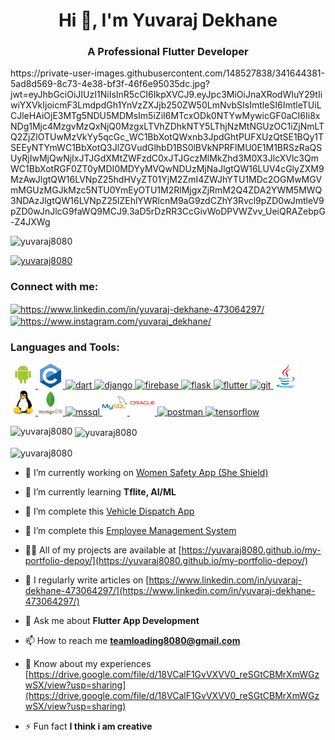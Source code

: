 <h1 align="center">Hi 👋, I'm Yuvaraj Dekhane</h1>
<h3 align="center">A Professional Flutter Developer</h3>
https://private-user-images.githubusercontent.com/148527838/341644381-5ad8d569-8c73-4e38-bf3f-46f6e95035dc.jpg?jwt=eyJhbGciOiJIUzI1NiIsInR5cCI6IkpXVCJ9.eyJpc3MiOiJnaXRodWIuY29tIiwiYXVkIjoicmF3LmdpdGh1YnVzZXJjb250ZW50LmNvbSIsImtleSI6ImtleTUiLCJleHAiOjE3MTg5NDU5MDMsIm5iZiI6MTcxODk0NTYwMywicGF0aCI6Ii8xNDg1Mjc4MzgvMzQxNjQ0MzgxLTVhZDhkNTY5LThjNzMtNGUzOC1iZjNmLTQ2ZjZlOTUwMzVkYy5qcGc_WC1BbXotQWxnb3JpdGhtPUFXUzQtSE1BQy1TSEEyNTYmWC1BbXotQ3JlZGVudGlhbD1BS0lBVkNPRFlMU0E1M1BRSzRaQSUyRjIwMjQwNjIxJTJGdXMtZWFzdC0xJTJGczMlMkZhd3M0X3JlcXVlc3QmWC1BbXotRGF0ZT0yMDI0MDYyMVQwNDUzMjNaJlgtQW16LUV4cGlyZXM9MzAwJlgtQW16LVNpZ25hdHVyZT01YjM2ZmI4ZWJhYTU1MDc2OGMwMGVmMGUzMGJkMzc5NTU0YmEyOTU1M2RlMjgxZjRmM2Q4ZDA2YWM5MWQ3NDAzJlgtQW16LVNpZ25lZEhlYWRlcnM9aG9zdCZhY3Rvcl9pZD0wJmtleV9pZD0wJnJlcG9faWQ9MCJ9.3aD5rDzRR3CcGivWoDPVWZvv_UeiQRAZebpG-Z4JXWg
<p align="left"> <img src="https://komarev.com/ghpvc/?username=yuvaraj8080&label=Profile%20views&color=0e75b6&style=flat" alt="yuvaraj8080" /> </p>

<p align="left"> <a href="https://github.com/ryo-ma/github-profile-trophy"><img src="https://github-profile-trophy.vercel.app/?username=yuvaraj8080" alt="yuvaraj8080" /></a> </p>

<h3 align="left">Connect with me:</h3>
<p align="left">
<a href="https://linkedin.com/in/https://www.linkedin.com/in/yuvaraj-dekhane-473064297/" target="blank"><img align="center" src="https://raw.githubusercontent.com/rahuldkjain/github-profile-readme-generator/master/src/images/icons/Social/linked-in-alt.svg" alt="https://www.linkedin.com/in/yuvaraj-dekhane-473064297/" height="30" width="40" /></a>
<a href="https://instagram.com/https://www.instagram.com/yuvaraj_dekhane/" target="blank"><img align="center" src="https://raw.githubusercontent.com/rahuldkjain/github-profile-readme-generator/master/src/images/icons/Social/instagram.svg" alt="https://www.instagram.com/yuvaraj_dekhane/" height="30" width="40" /></a>
</p>

<h3 align="left">Languages and Tools:</h3>
<p align="left"> <a href="https://developer.android.com" target="_blank" rel="noreferrer"> <img src="https://raw.githubusercontent.com/devicons/devicon/master/icons/android/android-original-wordmark.svg" alt="android" width="40" height="40"/> </a> <a href="https://www.cprogramming.com/" target="_blank" rel="noreferrer"> <img src="https://raw.githubusercontent.com/devicons/devicon/master/icons/c/c-original.svg" alt="c" width="40" height="40"/> </a> <a href="https://dart.dev" target="_blank" rel="noreferrer"> <img src="https://www.vectorlogo.zone/logos/dartlang/dartlang-icon.svg" alt="dart" width="40" height="40"/> </a> <a href="https://www.djangoproject.com/" target="_blank" rel="noreferrer"> <img src="https://cdn.worldvectorlogo.com/logos/django.svg" alt="django" width="40" height="40"/> </a> <a href="https://firebase.google.com/" target="_blank" rel="noreferrer"> <img src="https://www.vectorlogo.zone/logos/firebase/firebase-icon.svg" alt="firebase" width="40" height="40"/> </a> <a href="https://flask.palletsprojects.com/" target="_blank" rel="noreferrer"> <img src="https://www.vectorlogo.zone/logos/pocoo_flask/pocoo_flask-icon.svg" alt="flask" width="40" height="40"/> </a> <a href="https://flutter.dev" target="_blank" rel="noreferrer"> <img src="https://www.vectorlogo.zone/logos/flutterio/flutterio-icon.svg" alt="flutter" width="40" height="40"/> </a> <a href="https://git-scm.com/" target="_blank" rel="noreferrer"> <img src="https://www.vectorlogo.zone/logos/git-scm/git-scm-icon.svg" alt="git" width="40" height="40"/> </a> <a href="https://www.java.com" target="_blank" rel="noreferrer"> <img src="https://raw.githubusercontent.com/devicons/devicon/master/icons/java/java-original.svg" alt="java" width="40" height="40"/> </a> <a href="https://www.linux.org/" target="_blank" rel="noreferrer"> <img src="https://raw.githubusercontent.com/devicons/devicon/master/icons/linux/linux-original.svg" alt="linux" width="40" height="40"/> </a> <a href="https://www.mongodb.com/" target="_blank" rel="noreferrer"> <img src="https://raw.githubusercontent.com/devicons/devicon/master/icons/mongodb/mongodb-original-wordmark.svg" alt="mongodb" width="40" height="40"/> </a> <a href="https://www.microsoft.com/en-us/sql-server" target="_blank" rel="noreferrer"> <img src="https://www.svgrepo.com/show/303229/microsoft-sql-server-logo.svg" alt="mssql" width="40" height="40"/> </a> <a href="https://www.mysql.com/" target="_blank" rel="noreferrer"> <img src="https://raw.githubusercontent.com/devicons/devicon/master/icons/mysql/mysql-original-wordmark.svg" alt="mysql" width="40" height="40"/> </a> <a href="https://www.oracle.com/" target="_blank" rel="noreferrer"> <img src="https://raw.githubusercontent.com/devicons/devicon/master/icons/oracle/oracle-original.svg" alt="oracle" width="40" height="40"/> </a> <a href="https://postman.com" target="_blank" rel="noreferrer"> <img src="https://www.vectorlogo.zone/logos/getpostman/getpostman-icon.svg" alt="postman" width="40" height="40"/> </a> <a href="https://www.tensorflow.org" target="_blank" rel="noreferrer"> <img src="https://www.vectorlogo.zone/logos/tensorflow/tensorflow-icon.svg" alt="tensorflow" width="40" height="40"/> </a> </p>

<p><img align="left" src="https://github-readme-stats.vercel.app/api/top-langs?username=yuvaraj8080&show_icons=true&locale=en&layout=compact" alt="yuvaraj8080" /></p>

<p>&nbsp;<img align="center" src="https://github-readme-stats.vercel.app/api?username=yuvaraj8080&show_icons=true&locale=en" alt="yuvaraj8080" /></p>

<p><img align="center" src="https://github-readme-streak-stats.herokuapp.com/?user=yuvaraj8080&" alt="yuvaraj8080" /></p>

- 🔭 I’m currently working on [Women Safety App (She Shield)](https://github.com/yuvaraj8080/Women_Safety_App.git)

- 🌱 I’m currently learning **Tflite, AI/ML**

- 👯 I’m complete this [Vehicle Dispatch App](https://github.com/yuvaraj8080/vechile_dispatch_app.git)

- 🤝 I’m complete this [Employee Management System](https://github.com/yuvaraj8080/Employee-Management-System-Project.git)

- 👨‍💻 All of my projects are available at [https://yuvaraj8080.github.io/my-portfolio-depoy/](https://yuvaraj8080.github.io/my-portfolio-depoy/)

- 📝 I regularly write articles on [https://www.linkedin.com/in/yuvaraj-dekhane-473064297/](https://www.linkedin.com/in/yuvaraj-dekhane-473064297/)

- 💬 Ask me about **Flutter App Development**

- 📫 How to reach me **teamloading8080@gmail.com**

- 📄 Know about my experiences [https://drive.google.com/file/d/18VCalF1GvVXVV0_reSGtCBMrXmWGzwSX/view?usp=sharing](https://drive.google.com/file/d/18VCalF1GvVXVV0_reSGtCBMrXmWGzwSX/view?usp=sharing)

- ⚡ Fun fact **I think i am creative**

